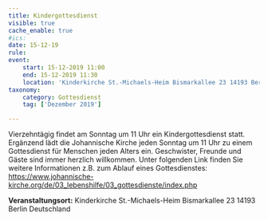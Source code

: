 ```yaml
---
title: Kindergottesdienst
visible: true
cache_enable: true
#ics: 
date: 15-12-19
rule: 
event:
	start: 15-12-2019 11:00
	end: 15-12-2019 11:30
	location: 'Kinderkirche St.-Michaels-Heim Bismarkallee 23 14193 Berlin Deutschland'
taxonomy:
	category: Gottesdienst
	tag: ['Dezember 2019']

---
```

Vierzehntägig findet am Sonntag um 11 Uhr ein Kindergottesdienst statt. Ergänzend lädt die Johannische Kirche jeden Sonntag um 11 Uhr zu einem Gottesdienst für Menschen jeden Alters ein. Geschwister, Freunde und Gäste sind immer herzlich willkommen. Unter folgenden Link finden Sie weitere Informationen z.B. zum Ablauf eines Gottesdienstes: https://www.johannische-kirche.org/de/03_lebenshilfe/03_gottesdienste/index.php


**Veranstaltungsort:** Kinderkirche St.-Michaels-Heim Bismarkallee 23 14193 Berlin Deutschland

